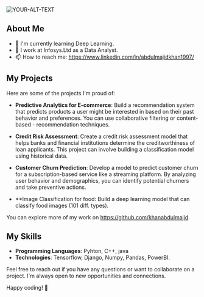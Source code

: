 <picture>
 <source media="(prefers-color-scheme: dark)" srcset="YOUR-DARKMODE-IMAGE">
 <source media="(prefers-color-scheme: light)" srcset="YOUR-LIGHTMODE-IMAGE">
 <img alt="YOUR-ALT-TEXT" src="YOUR-DEFAULT-IMAGE">
</picture>


## About Me

- 🌱 I'm currently learning Deep Learning.
- 💼 I work at Infosys.Ltd as a Data Analyst.
- 📫 How to reach me: https://www.linkedin.com/in/abdulmajidkhan1997/

## My Projects

Here are some of the projects I'm proud of:

- **Predictive Analytics for E-commerce**: Build a recommendation system that predicts products a user might be interested in based on their past behavior and preferences. You can use collaborative filtering or content-based - recommendation techniques.

- **Credit Risk Assessment**: Create a credit risk assessment model that helps banks and financial institutions determine the creditworthiness of loan applicants. This project can involve building a classification model using historical data.

- **Customer Churn Prediction**: Develop a model to predict customer churn for a subscription-based service like a streaming platform. By analyzing user behavior and demographics, you can identify potential churners and take preventive actions.

- **Image Classification for food: Build a deep learning model that can classify food images (101 diff. types).

You can explore more of my work on https://github.com/khanabdulmajid.

## My Skills

- **Programming Languages**: Pyhton, C++, java
- **Technologies**: Tensorflow, Django, Numpy, Pandas, PowerBI.

Feel free to reach out if you have any questions or want to collaborate on a project. I'm always open to new opportunities and connections.

Happy coding! 🚀
